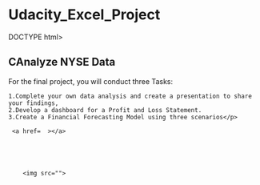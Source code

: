 # Udacity_Excel_Project

DOCTYPE html>
<html>
<head>
  <title></title>
</head>
<body>
  
  <h2>CAnalyze NYSE Data</h2>
  
  <p>For the final project, you will conduct three Tasks:

    1.Complete your own data analysis and create a presentation to share your findings,
    2.Develop a dashboard for a Profit and Loss Statement.
    3.Create a Financial Forecasting Model using three scenarios</p>
     
     <a href=  ></a>


  


        <img src="">



</body>
</html>
